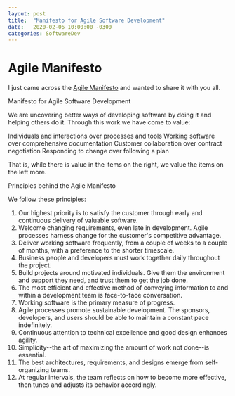```yaml
---
layout: post
title:  "Manifesto for Agile Software Development"
date:   2020-02-06 10:00:00 -0300
categories: SoftwareDev
---
```


# Agile Manifesto
I just came across the [Agile Manifesto](https://agilemanifesto.org/) and wanted to share it with you all.

Manifesto for Agile Software Development

We are uncovering better ways of developing software by doing it and helping others do it. Through this work we have come to value:

Individuals and interactions over processes and tools
Working software over comprehensive documentation
Customer collaboration over contract negotiation
Responding to change over following a plan

That is, while there is value in the items on the right, we value the items on the left more.

Principles behind the Agile Manifesto

We follow these principles:

1.	Our highest priority is to satisfy the customer through early and continuous delivery of valuable software.
2.	Welcome changing requirements, even late in development. Agile processes harness change for the customer's competitive advantage.
3.	Deliver working software frequently, from a couple of weeks to a couple of months, with a preference to the shorter timescale.
4.	Business people and developers must work together daily throughout the project.
5.	Build projects around motivated individuals. Give them the environment and support they need, and trust them to get the job done.
6.	The most efficient and effective method of conveying information to and within a development team is face-to-face conversation.
7.	Working software is the primary measure of progress.
8.	Agile processes promote sustainable development. The sponsors, developers, and users should be able to maintain a constant pace indefinitely.
9.	Continuous attention to technical excellence and good design enhances agility.
10.	Simplicity--the art of maximizing the amount of work not done--is essential.
11.	The best architectures, requirements, and designs emerge from self-organizing teams.
12.	At regular intervals, the team reflects on how to become more effective, then tunes and adjusts its behavior accordingly.

